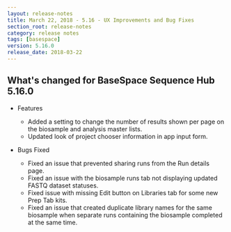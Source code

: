 ```yaml
---
layout: release-notes
title: March 22, 2018 - 5.16 - UX Improvements and Bug Fixes
section_root: release-notes
category: release notes
tags: [basespace]
version: 5.16.0
release_date: 2018-03-22
---
```


## What's changed for BaseSpace Sequence Hub 5.16.0

- Features
  - Added a setting to change the number of results shown per page on the biosample and analysis master lists.
  - Updated look of project chooser information in app input form.

- Bugs Fixed
  - Fixed an issue that prevented sharing runs from the Run details page. 
  - Fixed an issue with the biosample runs tab not displaying updated FASTQ dataset statuses.
  - Fixed issue with missing Edit button on Libraries tab for some new Prep Tab kits.
  - Fixed an issue that created duplicate library names for the same biosample when separate runs containing the biosample completed at the same time.



